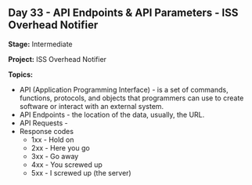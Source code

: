 ## Day 33 - API Endpoints & API Parameters - ISS Overhead Notifier

**Stage:** Intermediate

**Project:** ISS Overhead Notifier

**Topics:**
* API (Application Programming Interface) - is a set of commands, functions, protocols, and objects that programmers can
use to create software or interact with an external system.
* API Endpoints - the location of the data, usually, the URL.
* API Requests - 
* Response codes
  - 1xx - Hold on
  - 2xx - Here you go
  - 3xx - Go away
  - 4xx - You screwed up
  - 5xx - I screwed up (the server)